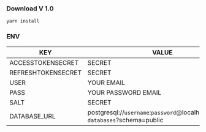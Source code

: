 ### **Download V 1.0**

```
yarn install
```

### **ENV**

| KEY                | VALUE                                                                              |
| ------------------ | ---------------------------------------------------------------------------------- |
| ACCESSTOKENSECRET  | SECRET                                                                             |
| REFRESHTOKENSECRET | SECRET                                                                             |
| USER               | YOUR EMAIL                                                                         |
| PASS               | YOUR PASSWORD EMAIL                                                                |
| SALT               | SECRET                                                                             |
| DATABASE_URL       |postgresql://`username`:`password`@localhost:`port`/`your databases`?schema=public |
